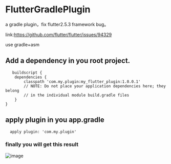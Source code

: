 # FlutterGradlePlugin

a gradle plugin，fix flutter2.5.3 framework bug。

link:https://github.com/flutter/flutter/issues/94329

use gradle+asm

## Add a dependency in you root project.
```grovvy
   buildscript {
    dependencies {
        classpath 'com.my.plugin:my_flutter_plugin:1.0.0.1'
        // NOTE: Do not place your application dependencies here; they belong
        // in the individual module build.gradle files
    }
}
```

## apply plugin in you app.gradle
```grovvy
  apply plugin: 'com.my.plugin'
```

### finally you will get this result

![image](https://user-images.githubusercontent.com/13175725/181191794-da773f6d-a190-402f-9bb3-109233be24a7.png)

